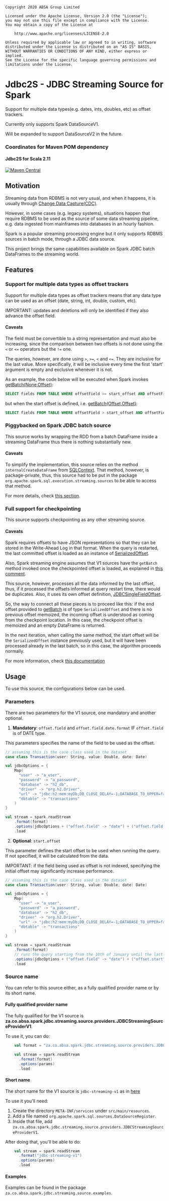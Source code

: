     Copyright 2020 ABSA Group Limited
    
    Licensed under the Apache License, Version 2.0 (the "License");
    you may not use this file except in compliance with the License.
    You may obtain a copy of the License at
    
        http://www.apache.org/licenses/LICENSE-2.0
    
    Unless required by applicable law or agreed to in writing, software
    distributed under the License is distributed on an "AS IS" BASIS,
    WITHOUT WARRANTIES OR CONDITIONS OF ANY KIND, either express or implied.
    See the License for the specific language governing permissions and
    limitations under the License.

# Jdbc2S - JDBC Streaming Source for Spark

Support for multiple data types(e.g. dates, ints, doubles, etc) as offset trackers.

Currently only supports Spark DataSourceV1.

Will be expanded to support DataSourceV2 in the future.

### Coordinates for Maven POM dependency
#### Jdbc2S for Scala 2.11
[![Maven Central](https://maven-badges.herokuapp.com/maven-central/za.co.absa/jdbc2s_2.11/badge.svg)](https://search.maven.org/artifact/za.co.absa/jdbc2s_2.11/1.0.0/jar)

## Motivation

Streaming data from RDBMS is not very usual, and when it happens, it is usually through [Change Data Capture(CDC)](https://en.wikipedia.org/wiki/Change_data_capture).

However, in some cases (e.g. legacy systems), situations happen that require RDBMS to be used as the source of some data
streaming pipeline, e.g. data ingested from mainframes into databases in an hourly fashion.

Spark is a popular streaming processing engine but it only supports RDBMS sources in batch mode, through a JDBC data source.

This project brings the same capabilities available on Spark JDBC batch DataFrames to the streaming world.


## Features

### Support for multiple data types as offset trackers
Support for multiple data types as offset trackers means that any data type can be used as an offset (date, string, int, double, custom, etc).

IMPORTANT: updates and deletions will only be identified if they also advance the offset field.

#### Caveats
The field must be convertible to a string representation and must also be increasing, since the comparison
between two offsets is not done using the `<` or `<=` operators but the `!=` one.

The queries, however, are done using `>`, `>=`, `<` and `<=`. They are inclusive for the last value. More specifically, 
it will be inclusive every time the first 'start' argument is empty and exclusive whenever it is not.

As an example, the code below will be executed when Spark invokes [getBatch(None,Offset)](https://github.com/apache/spark/blob/master/sql/core/src/main/scala/org/apache/spark/sql/execution/streaming/Source.scala#L61):  

```sql
SELECT fields FROM TABLE WHERE offsetField >= start_offset AND offsetField <= end_offset
```

but when the start offset is defined, i.e. [getBatch(Offset,Offset)](https://github.com/apache/spark/blob/master/sql/core/src/main/scala/org/apache/spark/sql/execution/streaming/Source.scala#L61):

```sql
SELECT fields FROM TABLE WHERE offsetField > start_offset AND offsetField <= end_offset
```

 
### Piggybacked on Spark JDBC batch source
This source works by wrapping the RDD from a batch DataFrame inside a streaming DataFrame thus there is nothing substantially new.

#### Caveats
To simplify the implementation, this source relies on the method `internalCreateDataFrame` from [SQLContext](https://github.com/apache/spark/blob/master/sql/core/src/main/scala/org/apache/spark/sql/SQLContext.scala#L385).
That method, however, is package-private, thus, this source had to be put in the package `org.apache.spark.sql.execution.streaming.sources`
to be able to access that method.

For more details, check [this section](https://github.com/AbsaOSS/Jdbc2S/blob/master/src/main/scala/org/apache/spark/sql/execution/streaming/sources/JDBCStreamingSourceV1.scala#L427).


### Full support for checkpointing
This source supports checkpointing as any other streaming source.

#### Caveats
Spark requires offsets to have JSON representations so that they can be stored in the Write-Ahead Log in that format.
When the query is restarted, the last committed offset is loaded as an instance of [SerializedOffset](https://github.com/apache/spark/blob/master/sql/core/src/main/scala/org/apache/spark/sql/execution/streaming/SerializedOffset.scala).

Also, Spark streaming engine assumes that V1 sources have the `getBatch` method invoked once the checkpointed offset is loaded, 
as explained in [this comment](https://github.com/apache/spark/blob/master/sql/core/src/main/scala/org/apache/spark/sql/execution/streaming/MicroBatchExecution.scala#L302).

This source, however, processes all the data informed by the last offset, thus, if it processed the offsets informed at query 
restart time, there would be duplicates. Also, it uses its own offset definition, [JDBCSingleFieldOffset](https://github.com/AbsaOSS/Jdbc2S/blob/master/src/main/scala/za/co/absa/spark/jdbc/streaming/source/offsets/JDBCSingleFieldOffset.scala).

So, the way to connect all these pieces is to proceed like this: if the end offset provided to [getBatch](https://github.com/apache/spark/blob/master/sql/core/src/main/scala/org/apache/spark/sql/execution/streaming/Source.scala#L61)
is of type `SerializedOffset` and there is no previous offset memoized, the incoming offset is understood as coming
from the checkpoint location. In this case, the checkpoint offset is memoized and an empty DataFrame is returned.

In the next iteration, when calling the same method, the start offset will be the `SerializedOffset` instance previously used,
but it will have been processed already in the last batch, so in this case, the algorithm proceeds normally.

For more information, check [this documentation](https://github.com/AbsaOSS/Jdbc2S/blob/master/src/main/scala/org/apache/spark/sql/execution/streaming/sources/JDBCStreamingSourceV1.scala#L285)

## Usage

To use this source, the configurations below can be used.

### Parameters
There are two parameters for the V1 source, one mandatory and another optional.

1. **Mandatory**: `offset.field` and `offset.field.date.format` IF `offset.field` is of DATE type.

This parameters specifies the name of the field to be used as the offset.

```scala
// assuming this is the case class used in the dataset
case class Transaction(user: String, value: Double, date: Date)

val jdbcOptions = {
    Map(
      "user" -> "a_user",
      "password" -> "a_password",
      "database" -> "h2_db",
      "driver" -> "org.h2.Driver",
      "url" -> "jdbc:h2:mem:myDb;DB_CLOSE_DELAY=-1;DATABASE_TO_UPPER=false",
      "dbtable" -> "transactions"
    )
}

val stream = spark.readStream
    .format(format)
    .options(jdbcOptions + ("offset.field" -> "date") + ("offset.field.date.format" -> "YYYY-MM-DD")) // use the field 'date' as the offset field
    .load
```


2. **Optional**: `start.offset`

This parameter defines the start offset to be used when running the query. If not specified, it will be calculated from
the data.

IMPORTANT: if the field being used as offset is not indexed, specifying the initial offset may significantly increase performance.

```scala
// assuming this is the case class used in the dataset
case class Transaction(user: String, value: Double, date: Date)

val jdbcOptions = {
    Map(
      "user" -> "a_user",
      "password" -> "a_password",
      "database" -> "h2_db",
      "driver" -> "org.h2.Driver",
      "url" -> "jdbc:h2:mem:myDb;DB_CLOSE_DELAY=-1;DATABASE_TO_UPPER=false",
      "dbtable" -> "transactions"
    )
}

val stream = spark.readStream
    .format(format)
    // runs the query starting from the 10th of January until the last date there is data available
    .options(jdbcOptions + ("offset.field" -> "date") + ("offset.start" -> "2020-01-10") + ("offset.field.date.format" -> "YYYY-MM-DD"))
    .load
```

### Source name
You can refer to this source either, as a fully qualified provider name or by its short name.

#### Fully qualified provider name
The fully qualified for the V1 source is **za.co.absa.spark.jdbc.streaming.source.providers.JDBCStreamingSourceProviderV1**.

To use it, you can do:

```scala
    val format = "za.co.absa.spark.jdbc.streaming.source.providers.JDBCStreamingSourceProviderV1"

    val stream = spark.readStream
      .format(format)
      .options(params)
      .load
```

#### Short name
The short name for the V1 source is `jdbc-streaming-v1` as in [here](https://github.com/AbsaOSS/Jdbc2S/blob/master/src/main/scala/za/co/absa/spark/jdbc/streaming/source/providers/JDBCStreamingSourceProviderV1.scala#L47)

To use it you'll need:

1. Create the directory `META-INF/services` under `src/main/resources`.
2. Add a file named `org.apache.spark.sql.sources.DataSourceRegister`.
3. Inside that file, add `za.co.absa.spark.jdbc.streaming.source.providers.JDBCStreamingSourceProviderV1`.

After doing that, you'll be able to do:

```scala
    val stream = spark.readStream
      .format("jdbc-streaming-v1")
      .options(params)
      .load
```


#### Examples
Examples can be found in the package `za.co.absa.spark.jdbc.streaming.source.examples`.
